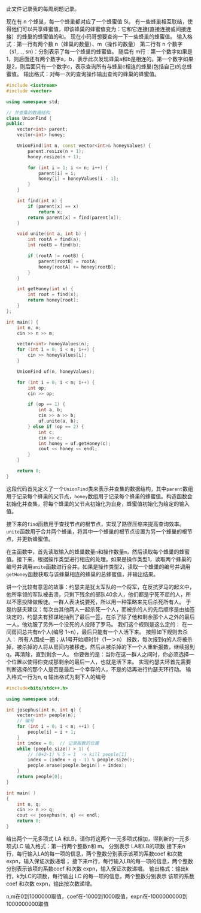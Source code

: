 此文件记录我的每周刷题记录。

现在有 n 个蜂巢，每一个蜂巢都对应了一个蜂蜜值 Si。 有一些蜂巢相互联结，使得他们可以共享蜂蜜值，即该蜂巢的蜂蜜值变为：它和它连接(直接连接或间接连接）的蜂巢的蜂蜜值的和。 现在小码哥想要查询一下一些蜂巢的蜂蜜值。  输入格式：第一行有两个数 n（蜂巢的数量）、m（操作的数量） 第二行有 n 个数字（s1,…, sn)：分别表示了每一个蜂巢的蜂蜜值。 随后有 m行：第一个数字如果是 1，则后面还有两个数字a，b，表示此次发现蜂巢a和b是相连的。第一个数字如果是2，则后面只有一个数字c，表示查询所有与蜂巢c相连的蜂巢(包括自己)的总蜂蜜值。 输出格式：对每一次的查询操作输出查询的蜂巢的蜂蜜值。

```c++
#include <iostream>
#include <vector>

using namespace std;

// 并查集的数据结构
class UnionFind {
public:
    vector<int> parent;
    vector<int> honey;

    UnionFind(int n, const vector<int>& honeyValues) {
        parent.resize(n + 1);
        honey.resize(n + 1);

        for (int i = 1; i <= n; i++) {
            parent[i] = i;
            honey[i] = honeyValues[i - 1];
        }
    }

    int find(int x) {
        if (parent[x] == x)
            return x;
        return parent[x] = find(parent[x]);
    }

    void unite(int a, int b) {
        int rootA = find(a);
        int rootB = find(b);

        if (rootA != rootB) {
            parent[rootB] = rootA;
            honey[rootA] += honey[rootB];
        }
    }

    int getHoney(int x) {
        int root = find(x);
        return honey[root];
    }
};

int main() {
    int n, m;
    cin >> n >> m;

    vector<int> honeyValues(n);
    for (int i = 0; i < n; i++) {
        cin >> honeyValues[i];
    }

    UnionFind uf(n, honeyValues);

    for (int i = 0; i < m; i++) {
        int op;
        cin >> op;

        if (op == 1) {
            int a, b;
            cin >> a >> b;
            uf.unite(a, b);
        } else if (op == 2) {
            int c;
            cin >> c;
            int honey = uf.getHoney(c);
            cout << honey << endl;
        }
    }

    return 0;
}

```

这段代码首先定义了一个`UnionFind`类来表示并查集的数据结构，其中`parent`数组用于记录每个蜂巢的父节点，`honey`数组用于记录每个蜂巢的蜂蜜值。构造函数会初始化并查集，将每个蜂巢的父节点初始化为自身，蜂蜜值初始化为给定的输入值。

接下来的`find`函数用于查找节点的根节点，实现了路径压缩来提高查询效率。`unite`函数用于合并两个蜂巢，将其中一个蜂巢的根节点设置为另一个蜂巢的根节点，并更新蜂蜜值。

在主函数中，首先读取输入的蜂巢数量`n`和操作数量`m`，然后读取每个蜂巢的蜂蜜值。接下来，根据操作类型进行相应的处理。如果是操作类型1，读取两个蜂巢的编号并调用`unite`函数进行合并。如果是操作类型2，读取一个蜂巢的编号并调用`getHoney`函数获取与该蜂巢相连的蜂巢的总蜂蜜值，并输出结果。





讲一个比较有意思的故事：约瑟夫是犹太军队的一个将军，在反抗罗马的起义中，他所率领的军队被击溃，只剩下残余的部队40余人，他们都是宁死不屈的人，所以不愿投降做叛徒。一群人表决说要死，所以用一种策略来先后杀死所有人。 于是约瑟夫建议：每次由其他两人一起杀死一个人，而被杀的人的先后顺序是由抽签決定的，约瑟夫有预谋地抽到了最后一签，在杀了除了他和剩余那个人之外的最后一人，他劝服了另外一个没死的人投降了罗马。 我们这个规则是这么定的： 在一间房间总共有n个人(编号 1~n），最后只能有一个人活下来。 按照如下规则去杀人： 所有人围成一圈；从1号开始顺时针（1一＞n） 报数，每次报到q的人将被杀掉，被杀掉的人将从房间内被移走。然后从被杀掉的下一个人重新报数，继续报到q，再清除，直到剩余一人。 你要做的是：当你在这一群人之间时，你必须选择一个位置以使得你变成那剩余的最后一人，也就是活下来。 实现约瑟夫环首先需要判断选择的那个人是否是最后一个幸存的人，不是的话再进行约瑟夫环行动。 输入格式一行为n, q 输出格式为剩下人的编号

```cpp
#include<bits/stdc++.h> 

using namespace std;

int josephus(int n, int q) {
    vector<int> people(n);
    // 编号
    for (int i = 0; i < n; ++i) {
        people[i] = i + 1;
    }
    int index = 0;  // 记录报数的位置
    while (people.size() > 1) {
        // (0+2-1) % 5 = 1  -> kill people[1]
        index = (index + q - 1) % people.size();
        people.erase(people.begin() + index);
    }
    return people[0];
}

int main( )
{
    int n, q;
    cin >> n >> q;
    cout << josephus(n, q) << endl;
    return 0;
}
```



给出两个一元多项式 LA 和LB，请你将这两个一元多项式相加，得到新的一元多项式LC 输入格式：第一行两个整数n和 m。 分别表示 LA和LB的项数 接下来n行，每行输入LA的每一项的信息，两个整数分别表示该项的系数coef 和次数expn，输入保证次数递增； 接下来m行，每行输入LB的每一项的信息，两个整数分别表示该项的系数coef 和次数  expn，输入保证次数递增。 输出格式：输出k行，k为LC的项数，每行输出 LC 的每一项的信息，两个整数分别表示 该项的系数 coef 和次数 expn，输出按次数递增。

n,m在0到1000000取值，coef在-1000到1000取值，expn在-1000000000到1000000000取值



```cpp

```

